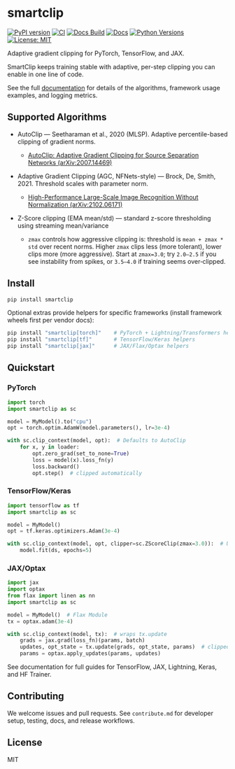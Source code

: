 # smartclip

[![PyPI version](https://img.shields.io/pypi/v/smartclip.svg)](https://pypi.org/project/smartclip/)
[![CI](https://github.com/stefangordon/smartclip/actions/workflows/ci.yml/badge.svg?branch=main)](https://github.com/stefangordon/smartclip/actions/workflows/ci.yml)
[![Docs Build](https://github.com/stefangordon/smartclip/actions/workflows/docs.yml/badge.svg?branch=main)](https://github.com/stefangordon/smartclip/actions/workflows/docs.yml)
[![Docs](https://img.shields.io/badge/docs-mkdocs%20material-blue)](https://stefangordon.github.io/smartclip)
[![Python Versions](https://img.shields.io/pypi/pyversions/smartclip.svg)](https://pypi.org/project/smartclip/)
[![License: MIT](https://img.shields.io/badge/license-MIT-green.svg)](LICENSE)

Adaptive gradient clipping for PyTorch, TensorFlow, and JAX.

SmartClip keeps training stable with adaptive, per-step clipping you can enable in one line of code.

See the full [documentation](https://stefangordon.github.io/smartclip/) for details of the algorithms, framework usage examples, and logging metrics.

## Supported Algorithms

- AutoClip — Seetharaman et al., 2020 (MLSP). Adaptive percentile-based clipping of gradient norms.
  - [AutoClip: Adaptive Gradient Clipping for Source Separation Networks (arXiv:2007.14469)](https://arxiv.org/abs/2007.14469)
- Adaptive Gradient Clipping (AGC, NFNets-style) — Brock, De, Smith, 2021. Threshold scales with parameter norm.
  - [High-Performance Large-Scale Image Recognition Without Normalization (arXiv:2102.06171)](https://arxiv.org/abs/2102.06171)
- Z-Score clipping (EMA mean/std) — standard z-score thresholding using streaming mean/variance

  - `zmax` controls how aggressive clipping is: threshold is `mean + zmax * std` over recent norms. Higher `zmax` clips less (more tolerant), lower clips more (more aggressive). Start at `zmax=3.0`; try `2.0–2.5` if you see instability from spikes, or `3.5–4.0` if training seems over‑clipped.

## Install

```bash
pip install smartclip
```

Optional extras provide helpers for specific frameworks (install framework wheels first per vendor docs):

```bash
pip install "smartclip[torch]"    # PyTorch + Lightning/Transformers helpers
pip install "smartclip[tf]"       # TensorFlow/Keras helpers
pip install "smartclip[jax]"      # JAX/Flax/Optax helpers
```

## Quickstart

### PyTorch

```python
import torch
import smartclip as sc

model = MyModel().to("cpu")
opt = torch.optim.AdamW(model.parameters(), lr=3e-4)

with sc.clip_context(model, opt):  # Defaults to AutoClip
    for x, y in loader:
        opt.zero_grad(set_to_none=True)
        loss = model(x).loss_fn(y)
        loss.backward()
        opt.step()  # clipped automatically
```

### TensorFlow/Keras

```python
import tensorflow as tf
import smartclip as sc

model = MyModel()
opt = tf.keras.optimizers.Adam(3e-4)

with sc.clip_context(model, opt, clipper=sc.ZScoreClip(zmax=3.0)):  # Use the zscore algorithm
    model.fit(ds, epochs=5)
```

### JAX/Optax

```python
import jax
import optax
from flax import linen as nn
import smartclip as sc

model = MyModel()  # Flax Module
tx = optax.adam(3e-4)

with sc.clip_context(model, tx):  # wraps tx.update
    grads = jax.grad(loss_fn)(params, batch)
    updates, opt_state = tx.update(grads, opt_state, params)  # clipped automatically
    params = optax.apply_updates(params, updates)
```

See documentation for full guides for TensorFlow, JAX, Lightning, Keras, and HF Trainer.


## Contributing

We welcome issues and pull requests. See `contribute.md` for developer setup, testing, docs, and release workflows.

## License

MIT
